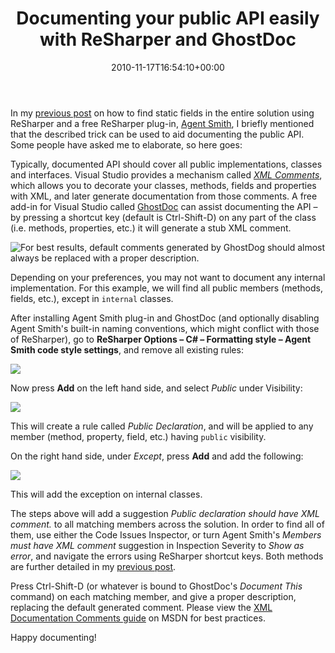 ﻿---
title: Documenting your public API easily with ReSharper and GhostDoc
date: 2010-11-17T16:54:10+00:00
---
In my [previous post](/2010/11/finding-static-fields-in-solution-using-resharper-and-agent-smith-plug-in/) on how to find static fields in the entire solution using ReSharper and a free ReSharper plug-in, [Agent Smith](http://code.google.com/p/agentsmithplugin/), I briefly mentioned that the described trick can be used to aid documenting the public API. Some people have asked me to elaborate, so here goes:

<!-- more -->

Typically, documented API should cover all public implementations, classes and interfaces. Visual Studio provides a mechanism called *[XML Comments](http://msdn.microsoft.com/en-us/magazine/cc302121.aspx)*, which allows you to decorate your classes, methods, fields and properties with XML, and later generate documentation from those comments. A free add-in for Visual Studio called [GhostDoc](http://submain.com/products/ghostdoc.aspx) can assist documenting the API &ndash; by pressing a shortcut key (default is Ctrl-Shift-D) on any part of the class (i.e. methods, properties, etc.) it will generate a stub XML comment.

![For best results, default comments generated by GhostDog should almost always be replaced with a proper description.](http://i0.wp.com/hmemcpy.com/wp-content/uploads/2010/11/image2.png)

Depending on your preferences, you may not want to document any internal implementation. For this example, we will find all public members (methods, fields, etc.), except in `internal` classes.

After installing Agent Smith plug-in and GhostDoc (and optionally disabling Agent Smith's built-in naming conventions, which might conflict with those of ReSharper), go to **ReSharper Options &ndash; C# &ndash; Formatting style &ndash; Agent Smith code style settings**, and remove all existing rules:

![](http://i1.wp.com/hmemcpy.com/wp-content/uploads/2010/11/image3.png)

Now press **Add** on the left hand side, and select *Public* under Visibility:

![](http://i0.wp.com/hmemcpy.com/wp-content/uploads/2010/11/image4.png)

This will create a rule called *Public Declaration*, and will be applied to any member (method, property, field, etc.) having `public` visibility.

On the right hand side, under *Except*, press **Add** and add the following:

![](http://i1.wp.com/hmemcpy.com/wp-content/uploads/2010/11/image5.png)

This will add the exception on internal classes.

The steps above will add a suggestion *Public declaration should have XML comment.* to all matching members across the solution. In order to find all of them, use either the Code Issues Inspector, or turn Agent Smith's *Members must have XML comment* suggestion in Inspection Severity to *Show as error*, and navigate the errors using ReSharper shortcut keys. Both methods are further detailed in my [previous post](/2010/11/finding-static-fields-in-solution-using-resharper-and-agent-smith-plug-in/).

Press Ctrl-Shift-D (or whatever is bound to GhostDoc's *Document This* command) on each matching member, and give a proper description, replacing the default generated comment. Please view the [XML Documentation Comments guide](http://msdn.microsoft.com/en-us/library/b2s063f7.aspx) on MSDN for best practices.

Happy documenting!
